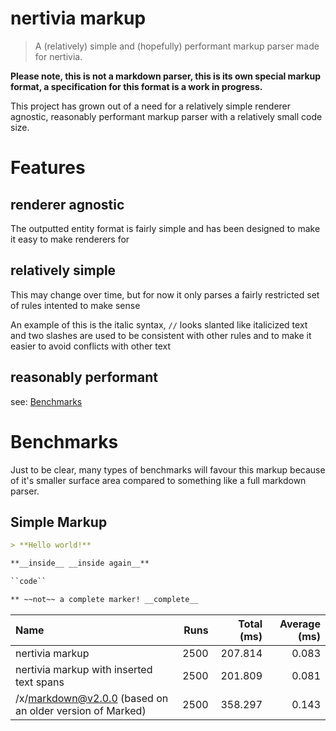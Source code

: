 # nertivia markup
> A (relatively) simple and (hopefully) performant markup parser made for nertivia.

**Please note, this is not a markdown parser, this is its own special markup format, a specification for this format is a work in progress.**

This project has grown out of a need for a relatively simple renderer agnostic, reasonably performant markup parser with a relatively small code size.

# Features

## renderer agnostic
The outputted entity format is fairly simple and has been designed to make it easy to make renderers for

## relatively simple
This may change over time, but for now it only parses a fairly restricted set of rules intented to make sense

An example of this is the italic syntax, `//` looks slanted like italicized text and two slashes are used to be consistent with other rules and to make it easier to avoid conflicts with other text

## reasonably performant
see: [Benchmarks](#Benchmarks)

# Benchmarks
Just to be clear, many types of benchmarks will favour this markup because of it's smaller surface area compared to something like a full markdown parser.

<!-- BENCHMARKS START -->
## Simple Markup

```md
> **Hello world!**

**__inside__ __inside again__**

``code``

** ~~not~~ a complete marker! __complete__
```
|Name|Runs|Total (ms)|Average (ms)|
|:--|--:|--:|--:|
|nertivia markup|2500|207.814|0.083|
|nertivia markup with inserted text spans|2500|201.809|0.081|
|/x/markdown@v2.0.0 (based on an older version of Marked)|2500|358.297|0.143|
<!-- BENCHMARKS END -->